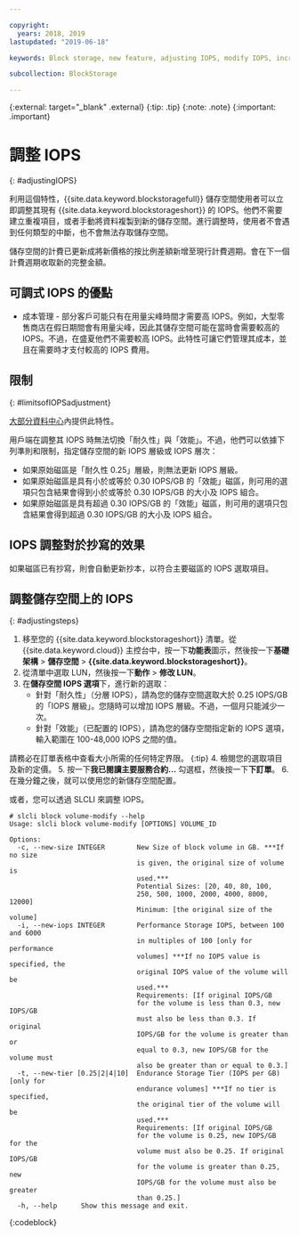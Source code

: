```yaml
---

copyright:
  years: 2018, 2019
lastupdated: "2019-06-18"

keywords: Block storage, new feature, adjusting IOPS, modify IOPS, increase IOPS, decrease IOPS,

subcollection: BlockStorage

---
```

{:external: target="_blank" .external}
{:tip: .tip}
{:note: .note}
{:important: .important}

# 調整 IOPS
{: #adjustingIOPS}

利用這個特性，{{site.data.keyword.blockstoragefull}} 儲存空間使用者可以立即調整其現有 {{site.data.keyword.blockstorageshort}} 的 IOPS。他們不需要建立重複項目，或者手動將資料複製到新的儲存空間。進行調整時，使用者不會遇到任何類型的中斷，也不會無法存取儲存空間。

儲存空間的計費已更新成將新價格的按比例差額新增至現行計費週期。會在下一個計費週期收取新的完整金額。


## 可調式 IOPS 的優點

- 成本管理 - 部分客戶可能只有在用量尖峰時間才需要高 IOPS。例如，大型零售商店在假日期間會有用量尖峰，因此其儲存空間可能在當時會需要較高的 IOPS。不過，在盛夏他們不需要較高 IOPS。此特性可讓它們管理其成本，並且在需要時才支付較高的 IOPS 費用。

## 限制
{: #limitsofIOPSadjustment}

[大部分資料中心](/docs/infrastructure/BlockStorage?topic=BlockStorage-selectDC)內提供此特性。

用戶端在調整其 IOPS 時無法切換「耐久性」與「效能」。不過，他們可以依據下列準則和限制，指定儲存空間的新 IOPS 層級或 IOPS 層次：

- 如果原始磁區是「耐久性 0.25」層級，則無法更新 IOPS 層級。
- 如果原始磁區是具有小於或等於 0.30 IOPS/GB 的「效能」磁區，則可用的選項只包含結果會得到小於或等於 0.30 IOPS/GB 的大小及 IOPS 組合。
- 如果原始磁區是具有超過 0.30 IOPS/GB 的「效能」磁區，則可用的選項只包含結果會得到超過 0.30 IOPS/GB 的大小及 IOPS 組合。

## IOPS 調整對於抄寫的效果

如果磁區已有抄寫，則會自動更新抄本，以符合主要磁區的 IOPS 選取項目。

## 調整儲存空間上的 IOPS
{: #adjustingsteps}

1. 移至您的 {{site.data.keyword.blockstorageshort}} 清單。從 {{site.data.keyword.cloud}} 主控台中，按一下**功能表**圖示，然後按一下**基礎架構** > **儲存空間** > **{{site.data.keyword.blockstorageshort}}**。
2. 從清單中選取 LUN，然後按一下**動作** > **修改 LUN**。
3. 在**儲存空間 IOPS 選項**下，進行新的選取：
    - 針對「耐久性」（分層 IOPS），請為您的儲存空間選取大於 0.25 IOPS/GB 的「IOPS 層級」。您隨時可以增加 IOPS 層級。不過，一個月只能減少一次。
    - 針對「效能」（已配置的 IOPS），請為您的儲存空間指定新的 IOPS 選項，輸入範圍在 100-48,000 IOPS 之間的值。

請務必在訂單表格中查看大小所需的任何特定界限。
    {:tip}
4. 檢閱您的選取項目及新的定價。
5. 按一下**我已閱讀主要服務合約...** 勾選框，然後按一下**下訂單**。
6. 在幾分鐘之後，就可以使用您的新儲存空間配置。


或者，您可以透過 SLCLI 來調整 IOPS。
```
# slcli block volume-modify --help
Usage: slcli block volume-modify [OPTIONS] VOLUME_ID

Options:
  -c, --new-size INTEGER        New Size of block volume in GB. ***If no size
                                is given, the original size of volume is
                                used.***
                                Potential Sizes: [20, 40, 80, 100,
                                250, 500, 1000, 2000, 4000, 8000, 12000]
                                Minimum: [the original size of the volume]
  -i, --new-iops INTEGER        Performance Storage IOPS, between 100 and 6000
                                in multiples of 100 [only for performance
                                volumes] ***If no IOPS value is specified, the
                                original IOPS value of the volume will be
                                used.***
                                Requirements: [If original IOPS/GB
                                for the volume is less than 0.3, new IOPS/GB
                                must also be less than 0.3. If original
                                IOPS/GB for the volume is greater than or
                                equal to 0.3, new IOPS/GB for the volume must
                                also be greater than or equal to 0.3.]
  -t, --new-tier [0.25|2|4|10]  Endurance Storage Tier (IOPS per GB) [only for
                                endurance volumes] ***If no tier is specified,
                                the original tier of the volume will be
                                used.***
                                Requirements: [If original IOPS/GB
                                for the volume is 0.25, new IOPS/GB for the
                                volume must also be 0.25. If original IOPS/GB
                                for the volume is greater than 0.25, new
                                IOPS/GB for the volume must also be greater
                                than 0.25.]
  -h, --help      Show this message and exit.
```
{:codeblock}
